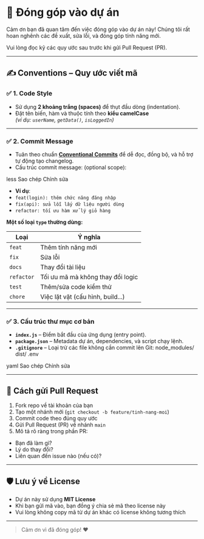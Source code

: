 # 🤝 Đóng góp vào dự án

Cảm ơn bạn đã quan tâm đến việc đóng góp vào dự án này! Chúng tôi rất hoan nghênh các đề xuất, sửa lỗi, và đóng góp tính năng mới.

Vui lòng đọc kỹ các quy ước sau trước khi gửi Pull Request (PR).

---

## ✍️ Conventions – Quy ước viết mã

### ✅ 1. Code Style
- Sử dụng **2 khoảng trắng (spaces)** để thụt đầu dòng (indentation).
- Đặt tên biến, hàm và thuộc tính theo **kiểu camelCase**  
  _(ví dụ: `userName`, `getData()`, `isLoggedIn`)_

---

### ✅ 2. Commit Message
- Tuân theo chuẩn **[Conventional Commits](https://www.conventionalcommits.org/)** để dễ đọc, đồng bộ, và hỗ trợ tự động tạo changelog.
- Cấu trúc commit message:
<type>(optional scope): <description>

less
Sao chép
Chỉnh sửa
- **Ví dụ**:
- `feat(login): thêm chức năng đăng nhập`
- `fix(api): sửa lỗi lấy dữ liệu người dùng`
- `refactor: tối ưu hàm xử lý giỏ hàng`

**Một số loại `type` thường dùng:**

| Loại       | Ý nghĩa                            |
|------------|------------------------------------|
| `feat`     | Thêm tính năng mới                 |
| `fix`      | Sửa lỗi                            |
| `docs`     | Thay đổi tài liệu                  |
| `refactor` | Tối ưu mã mà không thay đổi logic  |
| `test`     | Thêm/sửa code kiểm thử             |
| `chore`    | Việc lặt vặt (cấu hình, build...)  |

---

### ✅ 3. Cấu trúc thư mục cơ bản
- **`index.js`** – Điểm bắt đầu của ứng dụng (entry point).
- **`package.json`** – Metadata dự án, dependencies, và script chạy lệnh.
- **`.gitignore`** – Loại trừ các file không cần commit lên Git:
node_modules/
dist/
.env

yaml
Sao chép
Chỉnh sửa

---

## 🚀 Cách gửi Pull Request

1. Fork repo về tài khoản của bạn
2. Tạo một nhánh mới (`git checkout -b feature/tinh-nang-moi`)
3. Commit code theo đúng quy ước
4. Gửi Pull Request (PR) về nhánh `main`
5. Mô tả rõ ràng trong phần PR:
 - Bạn đã làm gì?
 - Lý do thay đổi?
 - Liên quan đến issue nào (nếu có)?

---

## 🛡️ Lưu ý về License

- Dự án này sử dụng **MIT License**
- Khi bạn gửi mã vào, bạn đồng ý chia sẻ mã theo license này
- Vui lòng không copy mã từ dự án khác có license không tương thích

---

> Cảm ơn vì đã đóng góp! ❤️
